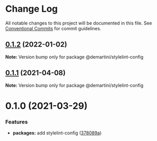 # Change Log

All notable changes to this project will be documented in this file.
See [Conventional Commits](https://conventionalcommits.org) for commit guidelines.

## [0.1.2](https://github.com/demartini/base-configs/compare/@demartini/stylelint-config@0.1.1...@demartini/stylelint-config@0.1.2) (2022-01-02)

**Note:** Version bump only for package @demartini/stylelint-config





## [0.1.1](https://github.com/demartini/base-configs/compare/@demartini/stylelint-config@0.1.0...@demartini/stylelint-config@0.1.1) (2021-04-08)

**Note:** Version bump only for package @demartini/stylelint-config





# 0.1.0 (2021-03-29)


### Features

* **packages:** add stylelint-config ([378089a](https://github.com/demartini/base-configs/commit/378089ab98d29d613905a71f7ae61cb840f8210d))
